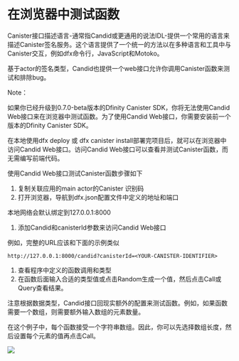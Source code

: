 # 在浏览器中测试函数

Canister接口描述语言-通常指Candid或更通用的说法IDL-提供一个常用的语言来描述Canister签名服务。这个语言提供了一个统一的方法以在多种语言和工具中与Canister交互，例如dfx命令行，JavaScript和Motoko。

基于actor的签名类型，Candid也提供一个web接口允许你调用Canister函数来测试和排除bug。

Note：

如果你已经升级到0.7.0-beta版本的Dfinity Canister SDK，你将无法使用Candid Web接口来在浏览器中测试函数。为了使用Candid Web接口，你需要安装前一个版本的Dfinity Canister SDK。

在本地使用dfx deploy 或 dfx canister install部署完项目后，就可以在浏览器中访问Candid Web接口。访问Candid Web接口可以查看并测试Canister函数，而无需编写前端代码。

使用Candid Web接口测试Canister函数步骤如下

1. 复制关联应用的main actor的Canister 识别码
2. 打开浏览器，导航到dfx.json配置文件中定义的地址和端口

本地网络会默认绑定到127.0.0.1:8000

1. 添加Candid和canisterId参数来访问Candid Web接口

例如，完整的URL应该和下面的示例类似

```text
http://127.0.0.1:8000/candid?canisterId=<YOUR-CANISTER-IDENTIFIER>
```

1. 查看程序中定义的函数调用和类型
2. 在函数后面输入合适的类型值或点击Random生成一个值，然后点击Call或Query查看结果。

注意根据数据类型，Candid接口回现实额外的配置来测试函数。例如，如果函数需要一个数组，则需要额外输入数组的元素数量。

在这个例子中，每个函数接受一个字符串数组。因此，你可以先选择数组长度，然后设置每个元素的值再点击Call。

![](../../.gitbook/assets/image%20%2813%29.png)

